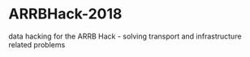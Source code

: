 # ARRBHack-2018
data hacking for the ARRB Hack - solving transport and infrastructure related problems

